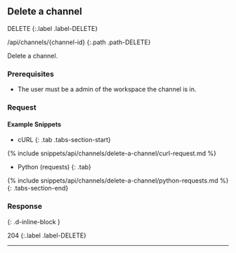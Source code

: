 ## Delete a channel

DELETE
{:.label .label-DELETE}

/api/channels/{channel-id}
{:.path .path-DELETE}

Delete a channel.

### Prerequisites
- The user must be a admin of the workspace the channel is in.

### Request
#### Example Snippets
- cURL
{: .tab .tabs-section-start}

{% include snippets/api/channels/delete-a-channel/curl-request.md %}

- Python (requests)
{: .tab}

{% include snippets/api/channels/delete-a-channel/python-requests.md %}
{: .tabs-section-end}

### Response
{: .d-inline-block }

204
{:.label .label-DELETE}

---